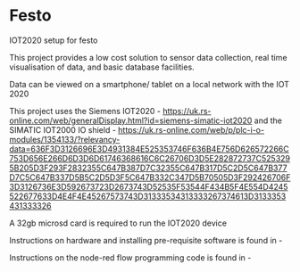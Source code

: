 # Festo
IOT2020 setup for festo

This project provides a low cost solution to sensor data collection, real time visualisation of data, and basic database facilities. 

Data can be viewed on a smartphone/ tablet on a local network with the IOT 2020

This project uses the Siemens IOT2020 - https://uk.rs-online.com/web/generalDisplay.html?id=siemens-simatic-iot2020
and
the SIMATIC IOT2000 IO shield - https://uk.rs-online.com/web/p/plc-i-o-modules/1354133/?relevancy-data=636F3D3126696E3D4931384E525353746F636B4E756D626572266C753D656E266D6D3D6D61746368616C6C26706D3D5E282872737C5253295B205D3F293F2832355C647B387D7C32355C647B317D5C2D5C647B377D7C5C647B337D5B5C2D5D3F5C647B332C347D5B70505D3F292426706F3D3126736E3D592673723D2673743D52535F53544F434B5F4E554D4245522677633D4E4F4E45267573743D31333534313333267374613D3133353431333326

A 32gb microsd card is required to run the IOT2020 device

Instructions on hardware and installing pre-requisite software is found in - 

Instructions on the node-red flow programming code is found in - 
